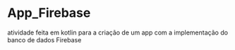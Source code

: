 # App_Firebase
atividade feita em kotlin para a criação de um app com a implementação do banco de dados Firebase
